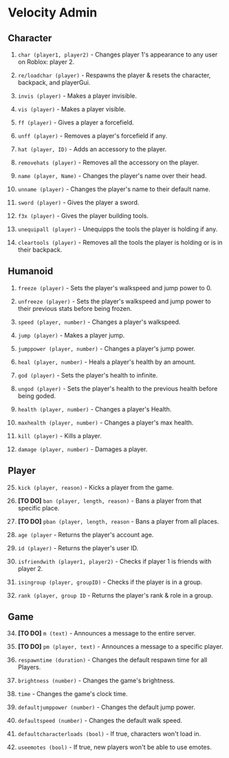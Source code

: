 # Velocity Admin

## Character

1. `char (player1, player2)` - Changes player 1's appearance to any user on Roblox: player 2.

2. `re/loadchar (player)` - Respawns the player & resets the character, backpack, and playerGui.

3. `invis (player)` - Makes a player invisible.

4. `vis (player)` - Makes a player visible.

1. `ff (player)` - Gives a player a forcefield.

2. `unff (player)` - Removes a player's forcefield if any.

3. `hat (player, ID)` - Adds an accessory to the player.

4. `removehats (player)` - Removes all the accessory on the player.

5.  `name (player, Name)` - Changes the player's name over their head.

6.  `unname (player)` - Changes the player's name to their default name.

7.  `sword (player)` - Gives the player a sword.

8.  `f3x (player)` - Gives the player building tools.

9.  `unequipall (player)` - Unequipps the tools the player is holding if any.

10. `cleartools (player)` - Removes all the tools the player is holding or is in their backpack.

## Humanoid

1.  `freeze (player)` - Sets the player's walkspeed and jump power to 0.

2.  `unfreeze (player)` - Sets the player's walkspeed and jump power to their previous stats before being frozen.

3.  `speed (player, number)` - Changes a player's walkspeed.

4.  `jump (player)` - Makes a player jump.

5.  `jumppower (player, number)` - Changes a player's jump power.

6.  `heal (player, number)` - Heals a player's health by an amount.

7.  `god (player)` - Sets the player's health to infinite.

8.  `ungod (player)` - Sets the player's health to the previous health before being goded.

9.  `health (player, number)` - Changes a player's Health.

10. `maxhealth (player, number)` - Changes a player's max health.

11. `kill (player)` - Kills a player.

12. `damage (player, number)` - Damages a player.

## Player

25. `kick (player, reason)` - Kicks a player from the game.

26. **[TO DO]** `ban (player, length, reason)` - Bans a player from that specific place.

27. **[TO DO]** `pban (player, length, reason` - Bans a player from all places.

28. `age (player` - Returns the player's account age.

29. `id (player)` - Returns the player's user ID.

30. `isfriendwith (player1, player2)` - Checks if player 1 is friends with player 2.

31. `isingroup (player, groupID)` - Checks if the player is in a group.

32. `rank (player, group ID` - Returns the player's rank & role in a group.

## Game

34. **[TO DO]** `m (text)` - Announces a message to the entire server.

35. **[TO DO]** `pm (player, text)` - Announces a message to a specific player.

36. `respawntime (duration)` - Changes the default respawn time for all Players.

37. `brightness (number)` - Changes the game's brightness.

38. `time` - Changes the game's clock time.

39. `defaultjumppower (number)` - Changes the default jump power.

40. `defaultspeed (number)` - Changes the default walk speed.

41. `defaultcharacterloads (bool)` - If true, characters won't load in.

42. `useemotes (bool)` - If true, new players won't be able to use emotes.